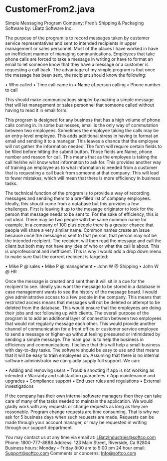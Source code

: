 # CustomerFrom2.java
Simple Messaging Program 
Company: Fred’s Shipping & Packaging
Software by: LBatz Software Inc.

The purpose of the program is to record messages taken by customer service representatives and sent to intended recipients in upper management or sales personnel. Most of the places I have worked in have an inefficient manner of managing communications. Employees that take phone calls are forced to take a message in writing or have to format an email to let someone know that they have a message or a customer is requesting a call back. The advantage of my simple program is that once the message has been sent, the recipient should know the following:

•	Who called
•	Time call came in
•	Name of person calling
•	Phone number to call

This should make communications simpler by making a simple message that will let management or sales personnel that someone called without having to read it in email form. 

This program is designed for any business that has a high volume of phone calls coming in. In some businesses, email is the only way of commutation between two employees. Sometimes the employee taking the calls may be an entry-level employee. This adds additional stress in having to format an email and sending it to a manager. This leaves a chance that the employee will not gather the information needed. The form will require certain fields to be filled before hitting the submit button. Those fields are Name, phone number and reason for call. This means that as the employee is taking the call he/she will know what information to ask for. This provides another way of training an employee as to what information is needed from a customer that is requesting a call back from someone at that company. This will lead to fewer mistakes, which will mean that there is more efficiency in business tasks. 

The technical function of the program is to provide a way of recording messages and sending them to a pre-filled list of company employees. Ideally, this should come from a database but this provides a few challenges. First is leaving it up to the message originator to look for the person that message needs to be sent to. For the sake of efficiency, this is not ideal. There may be two people with the same common name for example, in a company of 100 plus people there is a greater chance that people will share a very similar name. Common names create an issue because once the message is sent to that person, that person may not be the intended recipient. The recipient will then read the message and call the client but both may not have any idea of who or what the call is about. This is unprofessional and inefficient. This is why I would add a drop down menu to make sure that the correct recipient is targeted:

•	Mike P @ sales
•	Mike P @ management
•	John W @ Shipping
•	John W @ HR

Once the message is created and sent then it will sit in a cue for the recipient to see. Ideally you want the message to be stored in a database in case management wants to see the history of the message board. I would give administrative access to a few people in the company. This means that restricted access means that messages will not be deleted or attempt to be deleted from the database. This would ensure that the employees are doing their jobs and not following up with clients.
The overall purpose of the program is to add an additional layer of connection between two employees that would not regularly message each other. This would provide another channel of communication for a front office or customer service employee to send a message or higher-up without feeling pressured or intimidated by sending a simple message. The main goal is to help the business in efficiency and communications. I believe that this will help a small business with day-to-day tasks. 
The software should be easy to use and that means that it will be easy to train employees on. Assuming that there is no internal software administrator we can gladly supply full support. We can:

•	Adding and removing users
•	Trouble shooting if app is not working as intended
•	Warranty and satisfaction guarantees
•	App maintenance and upgrades 
•	Compliance support 
•	End user rules and regulations
•	External investigations

If the company has their own internal software managers then they can take care of many of the tasks needed to maintain the application. We would gladly work with any requests or change requests as long as they are reasonable. Program change requests are time consuming. That is why we ask for 5 business days when such requests are made. Requests can be made through your account manager, or may be requested in writing through our support department. 

You may contact us at any time via email at: LBatzIndustries@softco.com
Phone: 1800-777-8888
Address: 123 Main Street, Riverside, Ca 92804
Business hours: Monday – Friday 8:00 am to 5:00 pm
24 hour email: Support@softco.com
Comments or concerns: Info@softco.com


